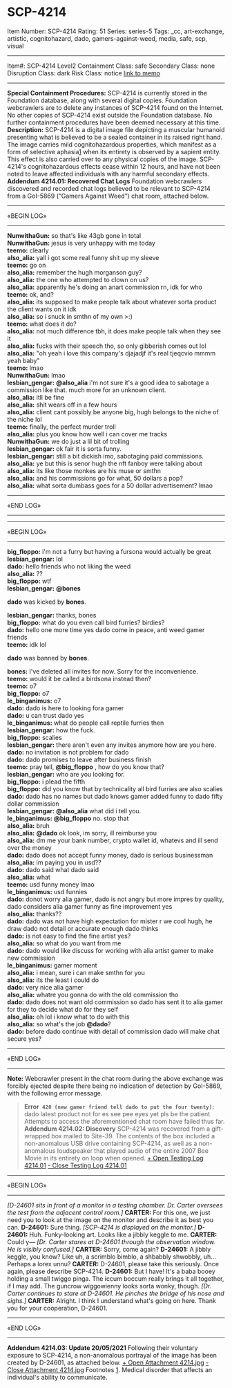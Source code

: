 # SCP-4214
Item Number: SCP-4214
Rating: 51
Series: series-5
Tags: _cc, art-exchange, artistic, cognitohazard, dado, gamers-against-weed, media, safe, scp, visual

---

Item#: SCP-4214
Level2
Containment Class:
safe
Secondary Class:
none
Disruption Class:
dark
Risk Class:
notice
[link to memo](/classification-committee-memo)  

* * *
**Special Containment Procedures:** SCP-4214 is currently stored in the Foundation database, along with several digital copies. Foundation webcrawlers are to delete any instances of SCP-4214 found on the Internet. No other copies of SCP-4214 exist outside the Foundation database.
No further containment procedures have been deemed necessary at this time.
**Description:** SCP-4214 is a digital image file depicting a muscular humanoid presenting what is believed to be a sealed container in its raised right hand. The image carries mild cognitohazardous properties, which manifest as a form of selective aphasia[1](javascript:;) when its entirety is observed by a sapient entity. This effect is also carried over to any physical copies of the image.
SCP-4214's cognitohazardous effects cease within 12 hours, and have not been noted to leave affected individuals with any harmful secondary effects.
**Addendum 4214.01: Recovered Chat Logs**
Foundation webcrawlers discovered and recorded chat logs believed to be relevant to SCP-4214 from a GoI-5869 (“Gamers Against Weed”) chat room, attached below.
* * *
«BEGIN LOG»
* * *
**NunwithaGun:** so that's like 43gb gone in total  
**NunwithaGun:** jesus is very unhappy with me today  
**teemo:** clearly  
**also_alia:** yall i got some real funny shit up my sleeve  
**teemo:** go on  
**also_alia:** remember the hugh morganson guy?  
**also_alia:** the one who attempted to clown on us?  
**also_alia:** apparently he's doing an anart commission rn, idk for who  
**teemo:** ok, and?  
**also_alia:** its supposed to make people talk about whatever sorta product the client wants on it idk  
**also_alia:** so i snuck in smthn of my own >:)  
**teemo:** what does it do?  
**also_alia:** not much difference tbh, it does make people talk when they see it  
**also_alia:** fucks with their speech tho, so only gibberish comes out lol  
**also_alia:** "oh yeah i love this company's djajadjf it's real tjeqcvio mmmm yeah baby"  
**teemo:** lmao  
**NunwithaGun:** lmao  
**lesbian_gengar:** **@also_alia** i'm not sure it's a good idea to sabotage a commission like that. much more for an unknown client.  
**also_alia:** itll be fine  
**also_alia:** shit wears off in a few hours  
**also_alia:** client cant possibly be anyone big, hugh belongs to the niche of the niche lol  
**teemo:** finally, the perfect murder troll  
**also_alia:** plus you know how well i can cover me tracks  
**NunwithaGun:** we do just a lil bit of trolling  
**lesbian_gengar:** ok fair it is sorta funny.  
**lesbian_gengar:** still a bit dickish imo, sabotaging paid commissions.  
**also_alia:** ye but this is senor hugh the nft fanboy were talking about  
**also_alia:** its like those monkes are his muse or smthn  
**also_alia:** and his commissions go for what, 50 dollars a pop?  
**also_alia:** what sorta dumbass goes for a 50 dollar advertisement? lmao
* * *
«END LOG»
* * *
* * *
«BEGIN LOG»
* * *
**big_floppo:** i'm not a furry but having a fursona would actually be great  
**lesbian_gengar:** lol  
**dado:** hello friends who not liking the weed  
**also_alia:** ??  
**big_floppo:** wtf  
**lesbian_gengar:** **@bones**  

**dado** was kicked by **bones**.
  
**lesbian_gengar:** thanks, bones  
**big_floppo:** what do you even call bird furries? birdies?  
**dado:** hello one more time yes dado come in peace, anti weed gamer friends  
**teemo:** idk lol  

**dado** was banned by **bones**.
  
**bones:** I've deleted all invites for now. Sorry for the inconvenience.  
**teemo:** would it be called a birdsona instead then?  
**teemo:** o7  
**big_floppo:** o7  
**le_binganimus:** o7  
**dado:** dado is here to looking fora gamer  
**dado:** u can trust dado yes  
**le_binganimus:** what do people call reptile furries then  
**lesbian_gengar:** how the fuck.  
**big_floppo:** scalies  
**lesbian_gengar:** there aren't even any invites anymore how are you here.  
**dado:** no invitation is not problem for dado  
**dado:** dado promises to leave after business finish  
**teemo:** pray tell, **@big_floppo** , how do you know that?  
**lesbian_gengar:** who are you looking for.  
**big_floppo:** i plead the fifth  
**big_floppo:** did you know that by technicality all bird furries are also scalies  
**dado:** dado has no names but dado knows gamer added funny to dado fifty dollar commission  
**lesbian_gengar:** **@also_alia** what did i tell you.  
**le_binganimus:** **@big_floppo** no. stop that  
**also_alia:** bruh  
**also_alia:** **@dado** ok look, im sorry, ill reimburse you  
**also_alia:** dm me your bank number, crypto wallet id, whatevs and ill send over the money  
**dado:** dado does not accept funny money, dado is serious businessman  
**also_alia:** im paying you in usd??  
**dado:** dado said what dado said  
**also_alia:** what  
**teemo:** usd funny money lmao  
**le_binganimus:** usd funnies  
**dado:** donot worry alia gamer, dado is not angry but more impres by quality, dado considers alia gamer funny as fine improvement yes  
**also_alia:** thanks??  
**dado:** dado was not have high expectation for mister r we cool hugh, he draw dado not detail or accurate enough dado thinks  
**dado:** is not easy to find the fine artist yes?  
**also_alia:** so what do you want from me  
**dado:** dado would like discuss for working with alia artist gamer to make new commission  
**le_binganimus:** gamer moment  
**also_alia:** i mean, sure i can make smthn for you  
**also_alia:** its the least i could do  
**dado:** very nice alia gamer  
**also_alia:** whatre you gonna do with the old commission tho  
**dado:** dado does not want old commission so dado has sent it to alia gamer for they to decide what do for they self  
**also_alia:** oh lol i know what to do with this  
**also_alia:** so what's the job **@dado**?  
**dado:** before dado continue with detail of commission dado will make chat secure yes? 
* * *
«END LOG»
* * *
**Note:** Webcrawler present in the chat room during the above exchange was forcibly ejected despite there being no indication of detection by GoI-5869, with the following error message.
> **Error` 420 (new gamer friend tell dado to put the four twenty)`:** dado latest product not for es see pee eyes yet pls be the patient
Attempts to access the aforementioned chat room have failed thus far.
**Addendum 4214.02: Discovery**
SCP-4214 was recovered from a gift-wrapped box mailed to Site-39. The contents of the box included a non-anomalous USB drive containing SCP-4214, as well as a non-anomalous loudspeaker that played audio of the entire 2007 Bee Movie in its entirety on loop when opened.
[\+ Open Testing Log 4214.01](javascript:;)
[\- Close Testing Log 4214.01](javascript:;)
* * *
«BEGIN LOG»
* * *
_[D-24601 sits in front of a monitor in a testing chamber. Dr. Carter oversees the test from the adjacent control room.]_
**CARTER:** For this one, we just need you to look at the image on the monitor and describe it as best you can.
**D-24601:** Sure thing.
_[SCP-4214 is displayed on the monitor.]_
**D-24601:** Huh. Funky-looking art. Looks like a jibbly keggle to me.
**CARTER:** Could y—
_[Dr. Carter stares at D-24601 through the observation window. He is visibly confused.]_
**CARTER:** Sorry, come again?
**D-24601:** A jibbly keggle, you know? Like uh, a scrimblo bimblo, a shbabbly shwobbly, uh… Perhaps a lorex unnu?
**CARTER:** D-24601, please take this seriously. Once again, please describe SCP-4214.
**D-24601:** But I have! It's a baba booey holding a small twiggo pinga. The iccum boccum really brings it all together, if I may add. The guncrow wiggowienny looks sorta wonky, though.
_[Dr. Carter continues to stare at D-24601. He pinches the bridge of his nose and sighs.]_
**CARTER:** Alright. I think I understand what's going on here. Thank you for your cooperation, D-24601.
* * *
«END LOG»
* * *
  
**Addendum 4214.03: Update 20/05/2021**
Following their voluntary exposure to SCP-4214, a non-anomalous portrayal of the image has been created by D-24601, as attached below.
[\+ Open Attachment 4214.jpg](javascript:;)
[\- Close Attachment 4214.jpg](javascript:;)
Footnotes
[1](javascript:;). Medical disorder that affects an individual's ability to communicate.